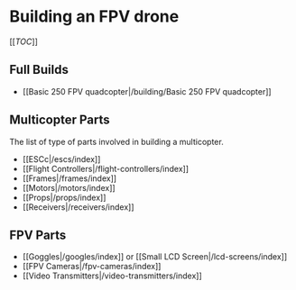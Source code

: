 # Building an FPV drone

[[_TOC_]]

## Full Builds

* [[Basic 250 FPV quadcopter|/building/Basic 250 FPV quadcopter]]

## Multicopter Parts

The list of type of parts involved in building a multicopter.

* [[ESCc|/escs/index]]
* [[Flight Controllers|/flight-controllers/index]]
* [[Frames|/frames/index]]
* [[Motors|/motors/index]]
* [[Props|/props/index]]
* [[Receivers|/receivers/index]]

## FPV Parts

* [[Goggles|/googles/index]] or [[Small LCD Screen|/lcd-screens/index]]
* [[FPV Cameras|/fpv-cameras/index]]
* [[Video Transmitters|/video-transmitters/index]]
